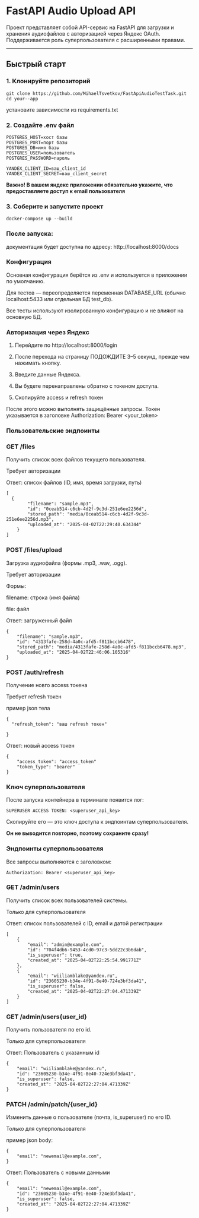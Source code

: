 # FastAPI Audio Upload API

Проект представляет собой API-сервис на FastAPI для загрузки и хранения аудиофайлов с авторизацией через Яндекс OAuth. Поддерживается роль суперпользователя с расширенными правами.

---

## Быстрый старт

### 1. Клонируйте репозиторий

```
git clone https://github.com/MihaelTsvetkov/FastApiAudioTestTask.git
cd your--app
```

установите зависимости из requirements.txt

### 2. Создайте .env файл
```
POSTGRES_HOST=хост базы
POSTGRES_PORT=порт базы
POSTGRES_DB=имя базы
POSTGRES_USER=пользователь
POSTGRES_PASSWORD=пароль

YANDEX_CLIENT_ID=ваш_client_id
YANDEX_CLIENT_SECRET=ваш_client_secret
```
**Важно! В вашем яндекс приложении обязательно укажите, что предоставляете доступ к email пользователя**

### 3. Соберите и запустите проект
```
docker-compose up --build
```

### После запуска:

документация будет доступна по адресу: http://localhost:8000/docs


### Конфигурация

Основная конфигурация берётся из .env и используется в приложении по умолчанию.

Для тестов — переопределяется переменная DATABASE_URL (обычно localhost:5433 или отдельная БД test_db).

Все тесты используют изолированную конфигурацию и не влияют на основную БД.


### Авторизация через Яндекс

1. Перейдите по http://localhost:8000/login

2. После перехода на страницу ПОДОЖДИТЕ 3–5 секунд, прежде чем нажимать кнопку.

3. Введите данные Яндекса.

4. Вы будете перенаправлены обратно с токеном доступа.

5. Скопируйте access и refresh токен 

После этого можно выполнять защищённые запросы. Токен указывается в заголовке Authorization: Bearer <your_token>


### Пользовательские эндпоинты

### GET /files

Получить список всех файлов текущего пользователя.

Требует авторизации

Ответ: список файлов (ID, имя, время загрузки, путь)

```
[
  {
        "filename": "sample.mp3",
        "id": "0ceab514-c6cb-4d2f-9c3d-251e6ee2256d",
        "stored_path": "media/0ceab514-c6cb-4d2f-9c3d-251e6ee2256d.mp3",
        "uploaded_at": "2025-04-02T22:29:40.634344"
    }
]
```


### POST /files/upload

Загрузка аудиофайла (формы .mp3, .wav, .ogg).

Требует авторизации

Формы:

filename: строка (имя файла)

file: файл

Ответ: загруженный файл

```
{
    "filename": "sample.mp3",
    "id": "4313fafe-258d-4a0c-afd5-f811bccb6478",
    "stored_path": "media/4313fafe-258d-4a0c-afd5-f811bccb6478.mp3",
    "uploaded_at": "2025-04-02T22:46:06.105316"
}
```


### POST /auth/refresh
Получение новго access токена

Требует refresh токен

пример json тела
```
{
  "refresh_token": "ваш refresh токен"

}
```

Ответ: новый access токен

```
{
    "access_token": "access_token"
    "token_type": "bearer"
}
```

### Ключ суперпользователя

После запуска контейнера в терминале появится лог:

```
SUPERUSER ACCESS TOKEN: <superuser_api_key>
```

Скопируйте его — это ключ доступа к эндпоинтам суперпользователя.

**Он не выводится повторно, поэтому сохраните сразу!**


### Эндпоинты суперпользователя

Все запросы выполняются с заголовком:
```
Authorization: Bearer <superuser_api_key>
```


### GET /admin/users

Получить список всех пользователей системы.

Только для суперпользователя

Ответ: список пользователей с ID, email и датой регистрации

```
[
    {
        "email": "admin@example.com",
        "id": "704f4db6-9453-4cd0-97c3-5dd22c3b6dab",
        "is_superuser": true,
        "created_at": "2025-04-02T22:25:54.991771Z"
    },
    {
        "email": "wiiliamblake@yandex.ru",
        "id": "23605230-b34e-4f91-8e40-724e3bf3da41",
        "is_superuser": false,
        "created_at": "2025-04-02T22:27:04.471339Z"
    }
]
```

### GET /admin/users{user_id}

Получить пользователя по его id.

Только для суперпользователя

Ответ: Пользователь с указанным id

```
{
    "email": "wiiliamblake@yandex.ru",
    "id": "23605230-b34e-4f91-8e40-724e3bf3da41",
    "is_superuser": false,
    "created_at": "2025-04-02T22:27:04.471339Z"
}
```

### PATCH /admin/patch/{user_id}

Изменить данные о пользователе (почта, is_superuser) по его ID.

 Только для суперпользователя

пример json body: 

```
{
    "email": "newemail@example.com",
}
```

Ответ: Пользователь с новыми данными

```
{
    "email": "newemail@example.com",
    "id": "23605230-b34e-4f91-8e40-724e3bf3da41",
    "is_superuser": false,
    "created_at": "2025-04-02T22:27:04.471339Z"
}
```
